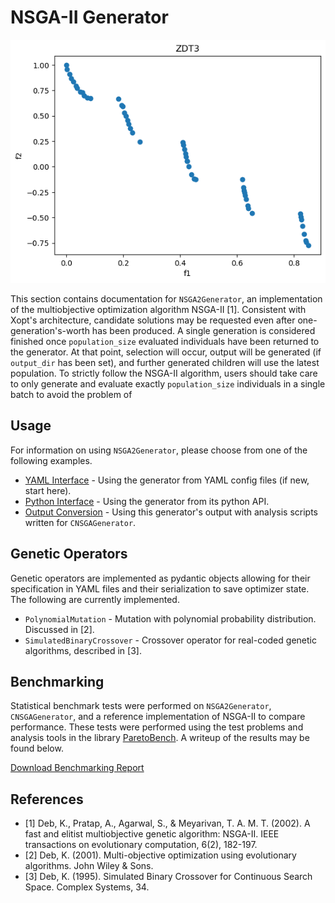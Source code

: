 # NSGA-II Generator

![ZDT3 Pareto Front](assets/zdt3_pf.png)

This section contains documentation for `NSGA2Generator`, an implementation of the multiobjective optimization algorithm NSGA-II [1].
Consistent with Xopt's architecture, candidate solutions may be requested even after one-generation's-worth has been produced.
A single generation is considered finished once `population_size` evaluated individuals have been returned to the generator.
At that point, selection will occur, output will be generated (if `output_dir` has been set), and further generated children will use the latest population.
To strictly follow the NSGA-II algorithm, users should take care to only generate and evaluate exactly `population_size` individuals in a single batch to avoid the problem of

## Usage
For information on using `NSGA2Generator`, please choose from one of the following examples.

 - [YAML Interface](yaml_interface/index.md) - Using the generator from YAML config files (if new, start here).
 - [Python Interface](nsga2_python.ipynb) - Using the generator from its python API.
 - [Output Conversion](nsga2_to_cnsga.ipynb) - Using this generator's output with analysis scripts written for `CNSGAGenerator`.

## Genetic Operators
Genetic operators are implemented as pydantic objects allowing for their specification in YAML files and their serialization to save optimizer state.
The following are currently implemented.

 - `PolynomialMutation` - Mutation with polynomial probability distribution. Discussed in [2].
 - `SimulatedBinaryCrossover` - Crossover operator for real-coded genetic algorithms, described in [3].

## Benchmarking

Statistical benchmark tests were performed on `NSGA2Generator`, `CNSGAGenerator`, and a reference implementation of NSGA-II to compare performance.
These tests were performed using the test problems and analysis tools in the library [ParetoBench](https://github.com/electronsandstuff/ParetoBench).
A writeup of the results may be found below.

[Download Benchmarking Report](assets/benchmarking.pdf)

## References
 - [1] Deb, K., Pratap, A., Agarwal, S., & Meyarivan, T. A. M. T. (2002). A fast and elitist multiobjective genetic algorithm: NSGA-II. IEEE transactions on evolutionary computation, 6(2), 182-197.
 - [2] Deb, K. (2001). Multi-objective optimization using evolutionary algorithms. John Wiley & Sons.
 - [3] Deb, K. (1995). Simulated Binary Crossover for Continuous Search Space. Complex Systems, 34.

